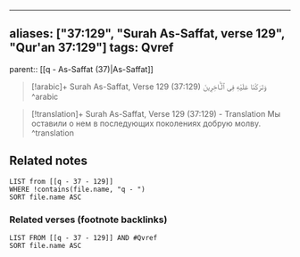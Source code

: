 
---
aliases: ["37:129", "Surah As-Saffat, verse 129", "Qur'an 37:129"]
tags: Qvref
---

parent:: [[q - As-Saffat (37)|As-Saffat]]

> [!arabic]+ Surah As-Saffat, Verse 129 (37:129)
> <span class="quran-arabic">وَتَرَكْنَا عَلَيْهِ فِى ٱلْـَٔاخِرِينَ</span>
^arabic

> [!translation]+ Surah As-Saffat, Verse 129 (37:129) - Translation
> Мы оставили о нем в последующих поколениях добрую молву.
^translation



## Related notes
```dataview
LIST from [[q - 37 - 129]]
WHERE !contains(file.name, "q - ")
SORT file.name ASC
```

### Related verses (footnote backlinks)
```dataview
LIST FROM [[q - 37 - 129]] AND #Qvref
SORT file.name ASC
```

